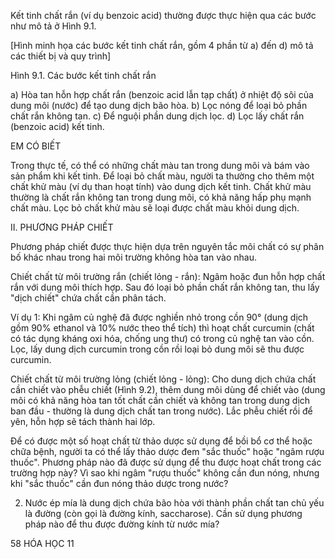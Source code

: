 Kết tinh chất rắn (ví dụ benzoic acid) thường được thực hiện qua các bước như mô tả ở Hình 9.1.

[Hình minh họa các bước kết tinh chất rắn, gồm 4 phần từ a) đến d) mô tả các thiết bị và quy trình]

Hình 9.1. Các bước kết tinh chất rắn

a) Hòa tan hỗn hợp chất rắn (benzoic acid lẫn tạp chất) ở nhiệt độ sôi của dung môi (nước) để tạo dung dịch bão hòa.
b) Lọc nóng để loại bỏ phần chất rắn không tan.
c) Để nguội phần dung dịch lọc.
d) Lọc lấy chất rắn (benzoic acid) kết tinh.

EM CÓ BIẾT

Trong thực tế, có thể có những chất màu tan trong dung môi và bám vào sản phẩm khi kết tinh. Để loại bỏ chất màu, người ta thường cho thêm một chất khử màu (ví dụ than hoạt tính) vào dung dịch kết tinh. Chất khử màu thường là chất rắn không tan trong dung môi, có khả năng hấp phụ mạnh chất màu. Lọc bỏ chất khử màu sẽ loại được chất màu khỏi dung dịch.

II. PHƯƠNG PHÁP CHIẾT

Phương pháp chiết được thực hiện dựa trên nguyên tắc môi chất có sự phân bố khác nhau trong hai môi trường không hòa tan vào nhau.

Chiết chất từ môi trường rắn (chiết lỏng - rắn): Ngâm hoặc đun hỗn hợp chất rắn với dung môi thích hợp. Sau đó loại bỏ phần chất rắn không tan, thu lấy "dịch chiết" chứa chất cần phân tách.

Ví dụ 1: Khi ngâm củ nghệ đã được nghiền nhỏ trong cồn 90° (dung dịch gồm 90% ethanol và 10% nước theo thể tích) thì hoạt chất curcumin (chất có tác dụng kháng oxi hóa, chống ung thư) có trong củ nghệ tan vào cồn. Lọc, lấy dung dịch curcumin trong cồn rồi loại bỏ dung môi sẽ thu được curcumin.

Chiết chất từ môi trường lỏng (chiết lỏng - lỏng): Cho dung dịch chứa chất cần chiết vào phễu chiết (Hình 9.2), thêm dung môi dùng để chiết vào (dung môi có khả năng hòa tan tốt chất cần chiết và không tan trong dung dịch ban đầu - thường là dung dịch chất tan trong nước). Lắc phễu chiết rồi để yên, hỗn hợp sẽ tách thành hai lớp.

Để có được một số hoạt chất từ thảo dược sử dụng để bồi bổ cơ thể hoặc chữa bệnh, người ta có thể lấy thảo dược đem "sắc thuốc" hoặc "ngâm rượu thuốc". Phương pháp nào đã được sử dụng để thu được hoạt chất trong các trường hợp này? Vì sao khi ngâm "rượu thuốc" không cần đun nóng, nhưng khi "sắc thuốc" cần đun nóng thảo dược trong nước?

2. Nước ép mía là dung dịch chứa bão hòa với thành phần chất tan chủ yếu là đường (còn gọi là đường kính, saccharose). Cần sử dụng phương pháp nào để thu được đường kính từ nước mía?

58 HÓA HỌC 11